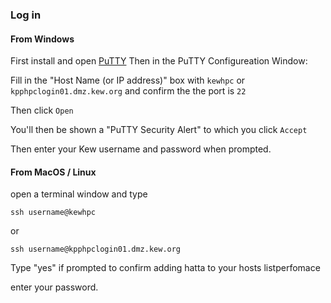 ### Log in
#### From Windows
First install and open [PuTTY](https://www.chiark.greenend.org.uk/~sgtatham/putty/latest.html)
Then in the PuTTY Configureation Window:

Fill in the "Host Name (or IP address)" box with `kewhpc` or `kpphpclogin01.dmz.kew.org` and confirm the the port is `22`
 
Then click `Open`

You'll then be shown a "PuTTY Security Alert" to which you click `Accept`

Then enter your Kew username and password when prompted.

#### From MacOS / Linux

open a terminal window and type

	ssh username@kewhpc 
 or 

 	ssh username@kpphpclogin01.dmz.kew.org

Type "yes" if prompted to confirm adding hatta to your hosts listperfomace

enter your password.

